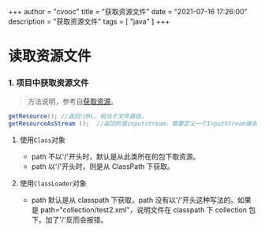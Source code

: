 +++
author = "cvooc"
title = "获取资源文件"
date = "2021-07-16 17:26:00"
description = "获取资源文件"
tags = [
    "java"
]
+++

# 读取资源文件

### 1. 项目中获取资源文件

> 方法说明，参考自[获取资源](https://www.cnblogs.com/alwayswyy/p/6421267.html)。

```java
getResource(); //返回:URL，相当于文件路径。
getResourceAsStream ();  //返回的是inputstream，需要定义一个InputStream接收。
```

1. 使用`Class`对象

    - path 不以'/'开头时，默认是从此类所在的包下取资源。
    - path 以'/'开头时，则是从 ClassPath 下获取。

2. 使用`ClassLoader`对象

    - path 默认是从 classpath 下获取，path 没有以'/'开头这种写法的。如果是 path="collection/test2.xml"，说明文件在 classpath 下 collection 包下。加了'/'反而会报错。
